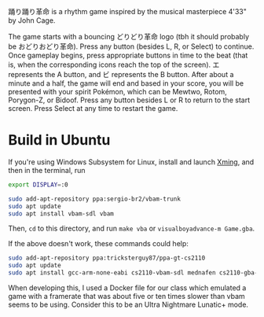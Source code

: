 踊り踊り革命 is a rhythm game inspired by the musical masterpiece 4'33" by John Cage.

The game starts with a bouncing どりどり革命 logo (tbh it should probably be おどりおどり革命). Press any button (besides L, R, or Select) to continue. Once gameplay begins, press appropriate buttons in time to the beat (that is, when the corresponding icons reach the top of the screen). エ represents the A button, and ビ represents the B button. After about a minute and a half, the game will end and based in your score, you will be presented with your spirit Pokémon, which can be Mewtwo, Rotom, Porygon-Z, or Bidoof. Press any button besides L or R to return to the start screen. Press Select at any time to restart the game.

# Build in Ubuntu

If you're using Windows Subsystem for Linux, install and launch [Xming](https://sourceforge.net/projects/xming/), and then in the terminal, run
```bash
export DISPLAY=:0
```

```bash
sudo add-apt-repository ppa:sergio-br2/vbam-trunk
sudo apt update
sudo apt install vbam-sdl vbam
```

Then, `cd` to this directory, and run `make vba` or `visualboyadvance-m Game.gba`.

If the above doesn't work, these commands could help:
```bash
sudo add-apt-repository ppa:tricksterguy87/ppa-gt-cs2110
sudo apt update
sudo apt install gcc-arm-none-eabi cs2110-vbam-sdl mednafen cs2110-gba-linker-script nin10kit
```

When developing this, I used a Docker file for our class which emulated a game with a framerate that was about five or ten times slower than vbam seems to be using. Consider this to be an Ultra Nightmare Lunatic+ mode.